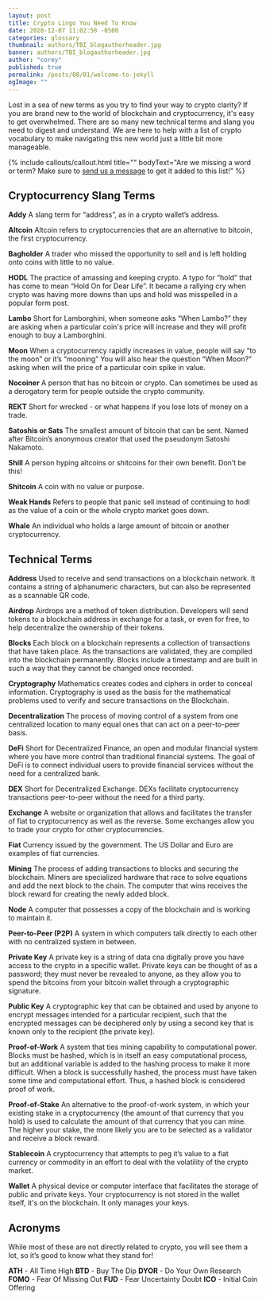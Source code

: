```yaml
---
layout: post
title: Crypto Lingo You Need To Know
date: 2020-12-07 11:02:58 -0500
categories: glossary
thumbnail: authors/TBI_blogauthorheader.jpg
banner: authors/TBI_blogauthorheader.jpg
author: "corey"
published: true
permalink: /posts/08/01/welcome-to-jekyll
ogImage: ""
---
```

Lost in a sea of new terms as you try to find your way to crypto clarity? If you are brand new to the world of blockchain and cryptocurrency, it's easy to get overwhelmed. There are so many new technical terms and slang you need to digest and understand. We are here to help with a list of crypto vocabulary to make navigating this new world just a little bit more manageable.

{% include callouts/callout.html
  title=""
	bodyText="Are we missing a word or term? Make sure to <a href='/contact-us/'>send us a message</a> to get it added to this list!"
%}

<h2>Cryptocurrency Slang Terms</h2>
<b>Addy</b>
A slang term for “address”, as in a crypto wallet’s address. 

<b>Altcoin</b>
Altcoin refers to cryptocurrencies that are an alternative to bitcoin, the first cryptocurrency.    

<b>Bagholder</b>
A trader who missed the opportunity to sell and is left holding onto coins with little to no value.
	
<b>HODL</b>
The practice of amassing and keeping crypto. A typo for “hold” that has come to mean “Hold On for Dear Life”. It became a rallying cry when crypto was having more downs than ups and hold was misspelled in a popular form post.

<b>Lambo</b>
Short for Lamborghini, when someone asks “When Lambo?” they are asking when a particular coin's price will increase and they will profit enough to buy a Lamborghini.

<b>Moon</b>
When a cryptocurrency rapidly increases in value, people will say “to the moon” or it’s “mooning” 
You will also hear the question “When Moon?” asking when will the price of a particular coin spike in value.

<b>Nocoiner</b>
A person that has no bitcoin or crypto. Can sometimes be used as a derogatory term for people outside the crypto community.

<b>REKT</b>
Short for wrecked - or what happens if you lose lots of money on a trade. 

<b>Satoshis or Sats</b>
The smallest amount of bitcoin that can be sent. Named after Bitcoin’s anonymous creator that used the pseudonym Satoshi Nakamoto. 

<b>Shill</b>
A person hyping altcoins or shitcoins for their own benefit. Don’t be this!

<b>Shitcoin</b>
A coin with no value or purpose.   

<b>Weak Hands</b>
Refers to people that panic sell instead of continuing to hodl as the value of a coin or the whole crypto market goes down. 

<b>Whale</b>
An individual who holds a large amount of bitcoin or another cryptocurrency.

<h2>Technical Terms</h2>
<b>Address</b>
Used to receive and send transactions on a blockchain network. It contains a string of alphanumeric characters, but can also be represented as a scannable QR code.

<b>Airdrop</b>
Airdrops are a method of token distribution. Developers will send tokens to a blockchain address in exchange for a task, or even for free, to help decentralize the ownership of their tokens.

<b>Blocks</b>
Each block on a blockchain represents a collection of transactions that have taken place. As the transactions are validated, they are compiled into the blockchain permanently. Blocks include a timestamp and are built in such a way that they cannot be changed once recorded.

<b>Cryptography</b> 
Mathematics creates codes and ciphers in order to conceal information. Cryptography is used as the basis for the mathematical problems used to verify and secure transactions on the Blockchain.

<b>Decentralization</b>
The process of moving control of a system from one centralized location to many equal ones that can act on a peer-to-peer basis.

<b>DeFi</b>
Short for Decentralized Finance, an open and modular financial system where you have more control than traditional financial systems. The goal of DeFi is to connect individual users to provide financial services without the need for a centralized bank.

<b>DEX</b>
Short for Decentralized Exchange. DEXs facilitate cryptocurrency transactions peer-to-peer without the need for a third party.

<b>Exchange</b> 
A website or organization that allows and facilitates the transfer of fiat to cryptocurrency as well as the reverse. Some exchanges allow you to trade your crypto for other cryptocurrencies.

<b>Fiat</b>
Currency issued by the government. The US Dollar and Euro are examples of fiat currencies.
 
<b>Mining</b>
The process of adding transactions to blocks and securing the blockchain. Miners are specialized hardware that race to solve equations and add the next block to the chain. The computer that wins receives the block reward for creating the newly added block.  

<b>Node</b>
A computer that possesses a copy of the blockchain and is working to maintain it.

<b>Peer-to-Peer (P2P)</b>
A system in which computers talk directly to each other with no centralized system in between.

<b>Private Key</b>
A private key is a string of data cna digitally prove you have access to the crypto in a specific wallet. Private keys can be thought of as a password; they must never be revealed to
anyone, as they allow you to spend the bitcoins from your bitcoin wallet through a
cryptographic signature.

<b>Public Key</b>
A cryptographic key that can be obtained and used by anyone to encrypt messages intended for a particular recipient, such that the encrypted messages can be deciphered only by
using a second key that is known only to the recipient (the private key).

<b>Proof-of-Work</b>
A system that ties mining capability to computational power. Blocks must be hashed, which is in itself an easy computational process, but an additional variable is added to the hashing process to make it more difficult. When a block is successfully hashed, the process must have taken some time and computational effort. Thus, a hashed block is considered proof of work.

<b>Proof-of-Stake</b>
An alternative to the proof-of-work system, in which your existing stake in a cryptocurrency (the amount of that currency that you hold) is used to calculate the amount of that currency that you can mine. The higher your stake, the more likely you are to be selected as a validator and receive a block reward.

<b>Stablecoin</b>
A cryptocurrency that attempts to peg it’s value to a fiat currency or commodity in an effort to deal with the volatility of the crypto market. 

<b>Wallet</b>
A physical device or computer interface that facilitates the storage of public and private keys. Your cryptocurrency is not stored in the wallet itself, it's on the blockchain. It only manages your keys.

<h2>Acronyms</h2>
While most of these are not directly related to crypto, you will see them a lot, so it’s good to know what they stand for!

<b>ATH</b> - All Time High
<b>BTD</b> - Buy The Dip
<b>DYOR</b> - Do Your Own Research 
<b>FOMO</b> - Fear Of Missing Out
<b>FUD</b> - Fear Uncertainty Doubt
<b>ICO</b> - Initial Coin Offering
